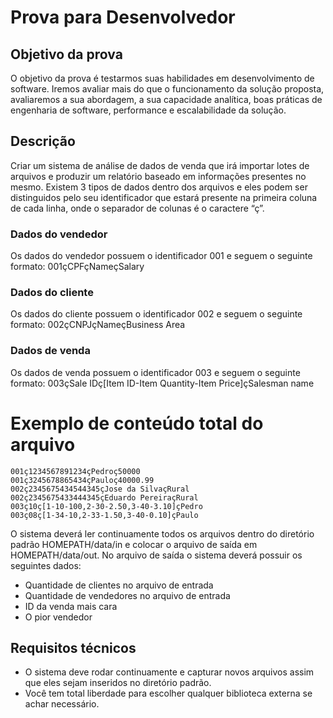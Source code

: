 # Prova para Desenvolvedor

## Objetivo da prova

O objetivo da prova é testarmos suas habilidades em desenvolvimento de software. Iremos avaliar mais do que o funcionamento da solução proposta, avaliaremos a sua abordagem, a sua capacidade analítica, boas práticas de engenharia de software, performance e escalabilidade da solução.

## Descrição

Criar um sistema de análise de dados de venda que irá importar lotes de arquivos e produzir um relatório baseado em informações presentes no mesmo.
Existem 3 tipos de dados dentro dos arquivos e eles podem ser distinguidos pelo seu identificador que estará presente na primeira coluna de cada linha, onde o separador de colunas é o caractere “ç”.

### Dados do vendedor

Os dados do vendedor possuem o identificador 001 e seguem o seguinte formato: 001çCPFçNameçSalary

### Dados do cliente
Os dados do cliente possuem o identificador 002 e seguem o seguinte formato: 002çCNPJçNameçBusiness Area

### Dados de venda
Os dados de venda possuem o identificador 003 e seguem o seguinte formato: 003çSale IDç[Item ID-Item Quantity-Item Price]çSalesman name

# Exemplo de conteúdo total do arquivo
```
001ç1234567891234çPedroç50000 
001ç3245678865434çPauloç40000.99 
002ç2345675434544345çJose da SilvaçRural 
002ç2345675433444345çEduardo PereiraçRural 
003ç10ç[1-10-100,2-30-2.50,3-40-3.10]çPedro 
003ç08ç[1-34-10,2-33-1.50,3-40-0.10]çPaulo
```

O sistema deverá ler continuamente todos os arquivos dentro do diretório padrão HOMEPATH/data/in e colocar o arquivo de saída em HOMEPATH/data/out.
No arquivo de saída o sistema deverá possuir os seguintes dados:

- Quantidade de clientes no arquivo de entrada
- Quantidade de vendedores no arquivo de entrada
- ID da venda mais cara
- O pior vendedor


## Requisitos técnicos

- O sistema deve rodar continuamente e capturar novos arquivos assim que eles sejam inseridos no diretório padrão.
- Você tem total liberdade para escolher qualquer biblioteca externa se achar necessário.